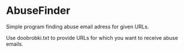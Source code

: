 # AbuseFinder
Simple program finding abuse email adress for given URLs.

Use doobrobki.txt to provide URLs for which you want to receive abuse emails.
